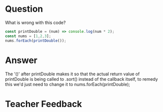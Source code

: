 # Question
What is wrong with this code?

```js
const printDouble = (num) => console.log(num * 2);
const nums = [1,2,3];
nums.forEach(printDouble());
```

# Answer
The '()' after printDouble makes it so that the actual return value of printDouble is being called to .sort() instead of the callback itself, to remedy this we'd just need to change it to nums.forEach(printDouble);

# Teacher Feedback
